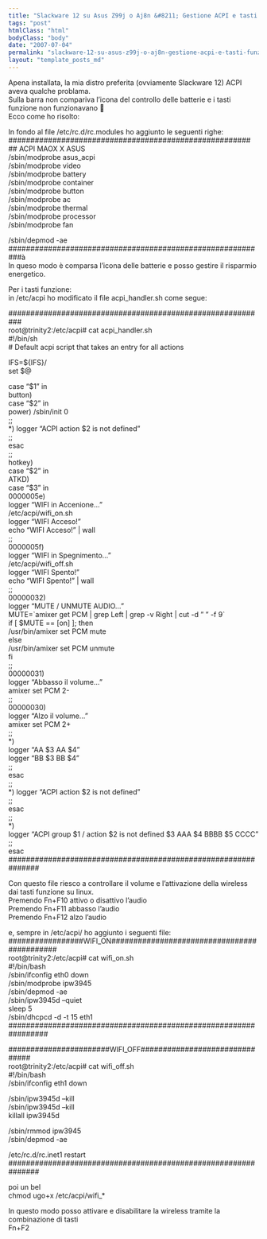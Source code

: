 ```yaml
---
title: "Slackware 12 su Asus Z99j o Aj8n &#8211; Gestione ACPI e tasti funzione"
tags: "post"
htmlClass: "html"
bodyClass: "body"
date: "2007-07-04"
permalink: "slackware-12-su-asus-z99j-o-aj8n-gestione-acpi-e-tasti-funzione/"
layout: "template_posts_md"
---
```

<p>Apena installata, la mia distro preferita (ovviamente Slackware 12) ACPI aveva qualche problama.<br />Sulla barra non compariva l&#8217;icona del controllo delle batterie e i tasti funzione non funzionavano 🙂<br />Ecco come ho risolto:</p>
<p>In fondo al file /etc/rc.d/rc.modules ho aggiunto le seguenti righe:<br />#######################################################<br />## ACPI MAOX X ASUS<br />/sbin/modprobe asus_acpi<br />/sbin/modprobe video<br />/sbin/modprobe battery<br />/sbin/modprobe container<br />/sbin/modprobe button<br />/sbin/modprobe ac<br />/sbin/modprobe thermal<br />/sbin/modprobe processor<br />/sbin/modprobe fan</p>
<p>/sbin/depmod -ae<br />###########################################################à<br />In queso modo è comparsa l&#8217;icona delle batterie e posso gestire il risparmio energetico.</p>
<p>Per i tasti funzione:<br />in /etc/acpi ho modificato il file acpi_handler.sh come segue:</p>
<p>###########################################################<br />root@trinity2:/etc/acpi# cat acpi_handler.sh<br />#!/bin/sh<br /># Default acpi script that takes an entry for all actions</p>
<p>IFS=${IFS}/<br />set $@</p>
<p>case &#8220;$1&#8221; in<br />  button)<br />    case &#8220;$2&#8221; in<br />      power) /sbin/init 0<br />         ;;<br />      *) logger &#8220;ACPI action $2 is not defined&#8221;<br />         ;;<br />    esac<br />    ;;<br />  hotkey)<br />    case &#8220;$2&#8221; in<br />      ATKD)<br />        case &#8220;$3&#8221; in<br />                0000005e)<br />                        logger &#8220;WIFI in Accenione&#8230;&#8221;<br />                        /etc/acpi/wifi_on.sh<br />                        logger &#8220;WIFI Acceso!&#8221;<br />                        echo &#8220;WIFI Acceso!&#8221; | wall<br />                ;;<br />                0000005f)<br />                        logger &#8220;WIFI in Spegnimento&#8230;&#8221;<br />                        /etc/acpi/wifi_off.sh<br />                        logger &#8220;WIFI Spento!&#8221;<br />                        echo &#8220;WIFI Spento!&#8221; | wall<br />                ;;<br />                00000032)<br />                        logger &#8220;MUTE / UNMUTE AUDIO&#8230;&#8221;<br />                        MUTE=`amixer get PCM | grep Left | grep -v Right | cut -d &#8221; &#8221; -f 9`<br />                        if [ $MUTE == [on] ]; then<br />                                /usr/bin/amixer set PCM mute<br />                        else<br />                                /usr/bin/amixer set PCM unmute<br />                        fi<br />                ;;<br />                00000031)<br />                        logger &#8220;Abbasso il volume&#8230;&#8221;<br />                        amixer set PCM 2-<br />                ;;<br />                00000030)<br />                        logger &#8220;Alzo il volume&#8230;&#8221;<br />                        amixer set PCM 2+<br />                ;;<br />                *)<br />                        logger &#8220;AA $3 AA $4&#8221;<br />                        logger &#8220;BB $3 BB $4&#8221;<br />                ;;<br />        esac<br />      ;;<br />      *) logger &#8220;ACPI action $2 is not defined&#8221;<br />      ;;<br />    esac<br />  ;;<br />  *)<br />    logger &#8220;ACPI group $1 / action $2 is not defined $3 AAA $4 BBBB $5 CCCC&#8221;<br />  ;;<br />esac<br />###############################################################</p>
<p>Con questo file riesco a controllare il volume e l&#8217;attivazione della wireless dai tasti funzione su linux.<br />Premendo Fn+F10 attivo o disattivo l&#8217;audio<br />Premendo Fn+F11 abbasso l&#8217;audio<br />Premendo Fn+F12 alzo l&#8217;audio</p>
<p>e, sempre in /etc/acpi/ ho aggiunto i seguenti file:<br />#################WIFI_ON############################################<br />root@trinity2:/etc/acpi# cat wifi_on.sh<br />#!/bin/bash<br />/sbin/ifconfig eth0 down<br />/sbin/modprobe ipw3945<br />/sbin/depmod -ae<br />/sbin/ipw3945d &#8211;quiet<br />sleep 5<br />/sbin/dhcpcd -d -t 15 eth1<br />#################################################################</p>
<p>#######################WIFI_OFF###############################<br />root@trinity2:/etc/acpi# cat wifi_off.sh<br />#!/bin/bash<br />/sbin/ifconfig eth1 down</p>
<p>/sbin/ipw3945d &#8211;kill<br />/sbin/ipw3945d &#8211;kill<br />killall ipw3945d</p>
<p>/sbin/rmmod ipw3945<br />/sbin/depmod -ae</p>
<p>/etc/rc.d/rc.inet1 restart<br />###############################################################</p>
<p>poi un bel<br />chmod ugo+x /etc/acpi/wifi_*</p>
<p>In questo modo posso attivare e disabilitare la wireless tramite la combinazione di tasti<br />Fn+F2</p>

